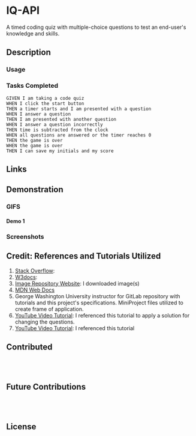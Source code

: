 # IQ-API
A timed coding quiz with multiple-choice questions to test an end-user's knowledge and skills.

## Description

### Usage

### Tasks Completed
```
GIVEN I am taking a code quiz
WHEN I click the start button
THEN a timer starts and I am presented with a question
WHEN I answer a question
THEN I am presented with another question
WHEN I answer a question incorrectly
THEN time is subtracted from the clock
WHEN all questions are answered or the timer reaches 0
THEN the game is over
WHEN the game is over
THEN I can save my initials and my score
```

## Links

## Demonstration 
### GIFS 

#### Demo 1

### Screenshots

## Credit: References and Tutorials Utilized
1. [Stack Overflow]():  
2. [W3docs](): 
3. [Image Repository Website](https://pixabay.com/): I downloaded image(s)
4. [MDN Web Docs]() 
5. George Washington University instructor for GitLab repository with tutorials and this project's specifications. MiniProject files utilized to create frame of application.
6. [YouTube Video Tutorial](https://www.youtube.com/watch?v=riDzcEQbX6k): I referenced this tutorial to apply a solution for changing the questions.
7. [YouTube Video Tutorial](https://www.youtube.com/watch?v=zZdQGs62cR8): I referenced this tutorial 


## Contributed

<br></br>

## Future Contributions

<br></br>

## License




